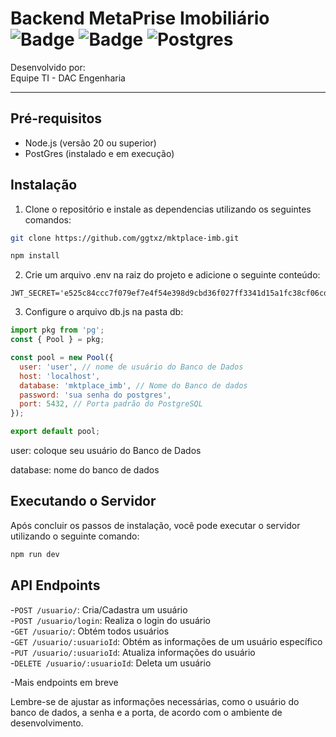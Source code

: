 # Backend MetaPrise Imobiliário ![Badge](https://img.shields.io/badge/Node.js-43853D?style=for-the-badge&logo=node.js&logoColor=white) ![Badge](	https://img.shields.io/badge/JavaScript-F7DF1E?style=for-the-badge&logo=javascript&logoColor=black) ![Postgres](https://img.shields.io/badge/postgres-%23316192.svg?style=for-the-badge&logo=postgresql&logoColor=white)

Desenvolvido por:  
Equipe TI - DAC Engenharia  

---

## Pré-requisitos

- Node.js (versão 20 ou superior) 
- PostGres (instalado e em execução)

## Instalação

1. Clone o repositório e instale as dependencias utilizando os seguintes comandos:

```bash
git clone https://github.com/ggtxz/mktplace-imb.git

npm install
```

2. Crie um arquivo .env na raiz do projeto e adicione o seguinte conteúdo:
```plaintext
JWT_SECRET='e525c84ccc7f079ef7e4f54e398d9cbd36f027ff3341d15a1fc38cf06cda428ab70002d437582277e31248fb950468e34cfa3a7010004c63f6f677241018c2f3'
``` 

3. Configure o arquivo db.js na pasta db:
```js
import pkg from 'pg';
const { Pool } = pkg;

const pool = new Pool({
  user: 'user', // nome de usuário do Banco de Dados
  host: 'localhost', 
  database: 'mktplace_imb', // Nome do Banco de dados
  password: 'sua senha do postgres',
  port: 5432, // Porta padrão do PostgreSQL
});

export default pool;
```
user: coloque seu usuário do Banco de Dados

database: nome do banco de dados

## Executando o Servidor
Após concluir os passos de instalação, você pode executar o servidor utilizando o seguinte comando:
```bash
npm run dev
```

## API Endpoints

-`POST /usuario/`: Cria/Cadastra um usuário  
-`POST /usuario/login`: Realiza o login do usuário  
-`GET /usuario/`: Obtém todos usuários  
-`GET /usuario/:usuarioId`: Obtém as informações de um usuário específico  
-`PUT /usuario/:usuarioId`: Atualiza informações do usuário  
-`DELETE /usuario/:usuarioId`: Deleta um usuário  

-Mais endpoints em breve

Lembre-se de ajustar as informações necessárias, como o usuário do banco de dados, a senha e a porta, de acordo com o ambiente de desenvolvimento.
